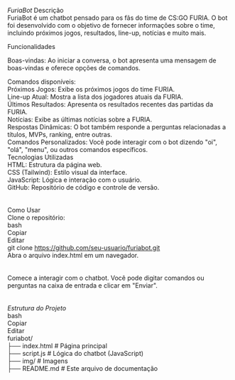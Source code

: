 *FuriaBot*
Descrição </br>
FuriaBot é um chatbot pensado para os fãs do time de CS:GO FURIA. O bot foi desenvolvido com o objetivo de fornecer informações sobre o time, incluindo próximos jogos, resultados, line-up, notícias e muito mais. </br>

Funcionalidades</br>

Boas-vindas: Ao iniciar a conversa, o bot apresenta uma mensagem de boas-vindas e oferece opções de comandos.</br>

Comandos disponíveis:</br>
Próximos Jogos: Exibe os próximos jogos do time FURIA.</br>
Line-up Atual: Mostra a lista dos jogadores atuais da FURIA.</br>
Últimos Resultados: Apresenta os resultados recentes das partidas da FURIA.</br>
Notícias: Exibe as últimas notícias sobre a FURIA.</br>
Respostas Dinâmicas: O bot também responde a perguntas relacionadas a títulos, MVPs, ranking, entre outras.</br>
Comandos Personalizados: Você pode interagir com o bot dizendo "oi", "olá", "menu", ou outros comandos específicos.
</br>
Tecnologias Utilizadas</br>
HTML: Estrutura da página web.</br>
CSS (Tailwind): Estilo visual da interface.</br>
JavaScript: Lógica e interação com o usuário.</br>
GitHub: Repositório de código e controle de versão.</br>
</br></br>
Como Usar</br>
Clone o repositório:
</br>
bash</br>
Copiar</br>
Editar</br>
git clone https://github.com/seu-usuario/furiabot.git</br>
Abra o arquivo index.html em um navegador.</br>
</br></br>
Comece a interagir com o chatbot. Você pode digitar comandos ou perguntas na caixa de entrada e clicar em "Enviar".</br>
</br></br>
*Estrutura do Projeto*</br>
bash</br>
Copiar</br>
Editar</br>
furiabot/</br>
├── index.html         # Página principal</br>
├── script.js          # Lógica do chatbot (JavaScript)</br>
├── img/               # Imagens </br>
├── README.md          # Este arquivo de documentação</br>

